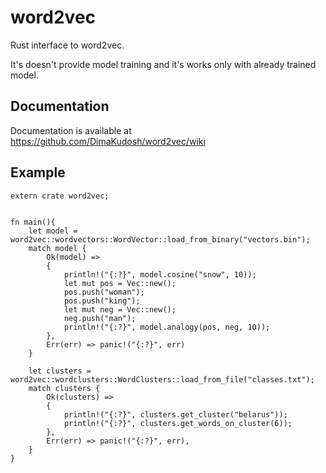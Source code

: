 # word2vec

Rust interface to word2vec.

It's doesn't provide model training and it's works only with already trained model.


## Documentation
Documentation is available at https://github.com/DimaKudosh/word2vec/wiki

## Example
```
extern crate word2vec;


fn main(){
	let model = word2vec::wordvectors::WordVector::load_from_binary("vectors.bin");
	match model {
	    Ok(model) => 
	    {
	    	println!("{:?}", model.cosine("snow", 10));
			let mut pos = Vec::new();
			pos.push("woman");
			pos.push("king");
			let mut neg = Vec::new();
			neg.push("man");
			println!("{:?}", model.analogy(pos, neg, 10));
	    },
	    Err(err) => panic!("{:?}", err)
	}
	
	let clusters = word2vec::wordclusters::WordClusters::load_from_file("classes.txt");
	match clusters {
	    Ok(clusters) => 
	    {
	    	println!("{:?}", clusters.get_cluster("belarus"));
	    	println!("{:?}", clusters.get_words_on_cluster(6));
	    },
	    Err(err) => panic!("{:?}", err),
	}
}
```